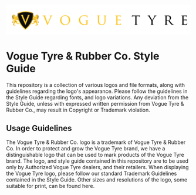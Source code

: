 ![cover](cover.png)

# Vogue Tyre & Rubber Co. Style Guide
This repository is a collection of various logos and file formats, along with guidelines regarding the logo's appearance. Please follow the guidelines in the Style Guide regarding fonts, and logo variations. Any deviation from the Style Guide, unless with expressed written permission from Vogue Tyre & Rubber Co., may result in Copyright or Trademark violation.

## Usage Guidelines
The Vogue Tyre & Rubber Co. logo is a trademark of Vogue Tyre & Rubber Co. In order to protect and grow the Vogue Tyre brand, we have a distinguishable logo that can be used to mark products of the Vogue Tyre brand. The logo, and style guide contained in this repository are to be used only by Authorized Vogue Tyre dealers, and their retailers. When displaying the Vogue Tyre logo, please follow our standard Trademark Guidelines contained in the Style Guide. Other sizes and resolutions of the logo, some suitable for print, can be found here.

